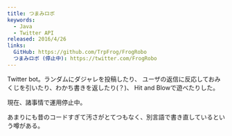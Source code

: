 ```yaml
---
title: つまみロボ
keywords:
  - Java
  - Twitter API
released: 2016/4/26
links:
  GitHub: https://github.com/TrpFrog/FrogRobo
  つまみロボ (停止中): https://twitter.com/FrogRobo
---
```


Twitter bot。ランダムにダジャレを投稿したり、
ユーザの返信に反応しておみくじを引いたり、わかち書きを返したり(？)、
Hit and Blowで遊べたりした。

現在、諸事情で運用停止中。

あまりにも昔のコードすぎて汚さがとてつもなく、別言語で書き直しているという噂がある。
